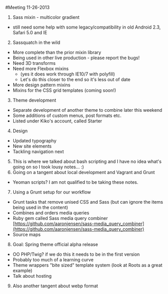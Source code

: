 #Meeting 11-26-2013

1. Sass mixin - multicolor gradient
  * still need some help with some legacy/compatibility in old Android 2.3, Safari 5.0 and IE
2. Sassquatch in the wild
  * More complete than the prior mixin library
  * Being used in other live production - please report the bugs!
  * Need 3D transforms 
  * Need more Flexbox mixins
    * (yes it does work through IE10/7 with polyfill)
    * Let's do this closer to the end so it's less out of date 
  * More design pattern mixins
  * Mixins for the CSS grid templates (coming soon!)
3. Theme development
  * Separate development of another theme to combine later this weekend
  * Some additions of custom menus, post formats etc.
  * Listed under Kiko's account, called Starter
4. Design
  * Updated typography
  * New site elements
  * Tackling navigation next
5. This is where we talked about bash scripting and I have no idea what's going on so I took lousy notes... :)
6. Going on a tangent about local development and Vagrant and Grunt
  * Yeoman scripts? I am not qualified to be taking these notes.
7. Using a Grunt setup for our workflow
  * Grunt tasks that remove unised CSS and Sass (but can ignore the items being used in the content)
  * Combines and orders media queries
  * Ruby gem called Sass media query combiner [https://github.com/aaronjensen/sass-media_query_combiner](https://github.com/aaronjensen/sass-media_query_combiner)
  * Source maps 
8. Goal: Spring theme official alpha release
  * OO PHP/Twig? if we do this it needs to be in the first version
  * Probably too much of a learning curve
  * Theme wrappers "bite sized" template system (look at Roots as a great example)
  * Talk about hosting
9. Also another tangent about webp format
